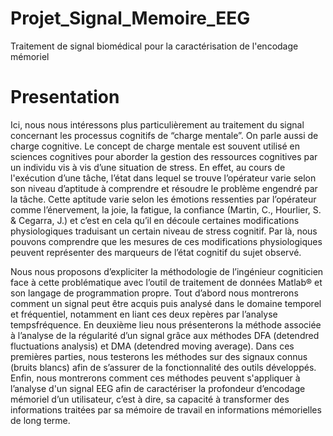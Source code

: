 # Projet_Signal_Memoire_EEG
Traitement de signal biomédical pour la caractérisation de l'encodage mémoriel

# Presentation 
Ici, nous nous intéressons plus particulièrement au traitement du signal concernant les
processus cognitifs de “charge mentale”. On parle aussi de charge cognitive. Le concept de charge
mentale est souvent utilisé en sciences cognitives pour aborder la gestion des ressources
cognitives par un individu vis à vis d’une situation de stress. En effet, au cours de l'exécution d’une
tâche, l’état dans lequel se trouve l’opérateur varie selon son niveau d’aptitude à comprendre et
résoudre le problème engendré par la tâche. Cette aptitude varie selon les émotions ressenties
par l’opérateur comme l’énervement, la joie, la fatigue, la confiance (Martin, C., Hourlier, S. &
Cegarra, J.) et c’est en cela qu’il en découle certaines modifications physiologiques traduisant un
certain niveau de stress cognitif. Par là, nous pouvons comprendre que les mesures de ces
modifications physiologiques peuvent représenter des marqueurs de l’état cognitif du sujet
observé.

Nous nous proposons d’expliciter la méthodologie de l’ingénieur cogniticien face à cette
problématique avec l’outil de traitement de données Matlab® et son langage de programmation
propre. Tout d’abord nous montrerons comment un signal peut être acquis puis analysé dans le
domaine temporel et fréquentiel, notamment en liant ces deux repères par l’analyse tempsfréquence.
En deuxième lieu nous présenterons la méthode associée à l’analyse de la régularité
d’un signal grâce aux méthodes DFA (detendred fluctuations analysis) et DMA (detendred
moving average). Dans ces premières parties, nous testerons les méthodes sur des signaux
connus (bruits blancs) afin de s’assurer de la fonctionnalité des outils développés. Enfin, nous
montrerons comment ces méthodes peuvent s'appliquer à l’analyse d'un signal EEG afin de
caractériser la profondeur d’encodage mémoriel d’un utilisateur, c’est à dire, sa capacité à
transformer des informations traitées par sa mémoire de travail en informations mémorielles de
long terme.
